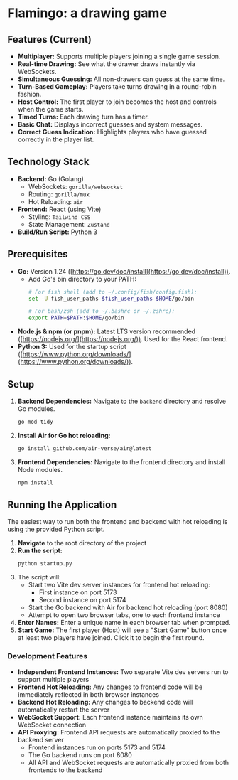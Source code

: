 # Flamingo: a drawing game

## Features (Current)
* **Multiplayer:** Supports multiple players joining a single game session.
* **Real-time Drawing:** See what the drawer draws instantly via WebSockets.
* **Simultaneous Guessing:** All non-drawers can guess at the same time.
* **Turn-Based Gameplay:** Players take turns drawing in a round-robin fashion.
* **Host Control:** The first player to join becomes the host and controls when the game starts.
* **Timed Turns:** Each drawing turn has a timer.
* **Basic Chat:** Displays incorrect guesses and system messages.
* **Correct Guess Indication:** Highlights players who have guessed correctly in the player list.

## Technology Stack

* **Backend:** Go (Golang)
    * WebSockets: `gorilla/websocket`
    * Routing: `gorilla/mux`
    * Hot Reloading: `air`
* **Frontend:** React (using Vite)
    * Styling: `Tailwind CSS`
    * State Management: `Zustand`
* **Build/Run Script:** Python 3

## Prerequisites

* **Go:** Version 1.24 ([https://go.dev/doc/install](https://go.dev/doc/install)).
    * Add Go's bin directory to your PATH:
        ```bash
        # For fish shell (add to ~/.config/fish/config.fish):
        set -U fish_user_paths $fish_user_paths $HOME/go/bin
        
        # For bash/zsh (add to ~/.bashrc or ~/.zshrc):
        export PATH=$PATH:$HOME/go/bin
        ```
* **Node.js & npm (or pnpm):** Latest LTS version recommended ([https://nodejs.org/](https://nodejs.org/)). Used for the React frontend.
* **Python 3:** Used for the startup script ([https://www.python.org/downloads/](https://www.python.org/downloads/)).

## Setup

1. **Backend Dependencies:** Navigate to the `backend` directory and resolve Go modules.
    ```bash
    go mod tidy
    ```
2. **Install Air for Go hot reloading:**
    ```bash
    go install github.com/air-verse/air@latest
    ```
3. **Frontend Dependencies:** Navigate to the frontend directory and install Node modules.
    ```bash
    npm install
    ```

## Running the Application

The easiest way to run both the frontend and backend with hot reloading is using the provided Python script.

1. **Navigate** to the root directory of the project
2. **Run the script:**
    ```bash
    python startup.py
    ```
3. The script will:
    * Start two Vite dev server instances for frontend hot reloading:
        * First instance on port 5173
        * Second instance on port 5174
    * Start the Go backend with Air for backend hot reloading (port 8080)
    * Attempt to open two browser tabs, one to each frontend instance
4. **Enter Names:** Enter a unique name in each browser tab when prompted.
5. **Start Game:** The first player (Host) will see a "Start Game" button once at least two players have joined. Click it to begin the first round.

### Development Features

* **Independent Frontend Instances:** Two separate Vite dev servers run to support multiple players
* **Frontend Hot Reloading:** Any changes to frontend code will be immediately reflected in both browser instances
* **Backend Hot Reloading:** Any changes to backend code will automatically restart the server
* **WebSocket Support:** Each frontend instance maintains its own WebSocket connection
* **API Proxying:** Frontend API requests are automatically proxied to the backend server
    * Frontend instances run on ports 5173 and 5174
    * The Go backend runs on port 8080
    * All API and WebSocket requests are automatically proxied from both frontends to the backend
